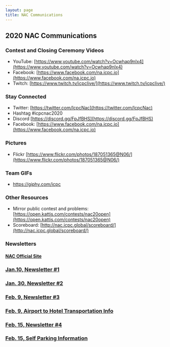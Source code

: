 ```yaml
---
layout: page
title: NAC Communications
---
```


## 2020 NAC Communications

### Contest and Closing Ceremony Videos
- YouTube: [https://www.youtube.com/watch?v=Ocwhap9nIx4](https://www.youtube.com/watch?v=Ocwhap9nIx4)
- Facebook: [https://www.facebook.com/na.icpc.io](https://www.facebook.com/na.icpc.io)
- Twitch: [https://www.twitch.tv/icpclive/](https://www.twitch.tv/icpclive/)

### Stay Connected
- Twitter: [https://twitter.com/IcpcNac](https://twitter.com/IcpcNac)
- Hashtag #icpcnac2020
- Discord [https://discord.gg/FpJfBHS](https://discord.gg/FpJfBHS)
- Facebook: [https://www.facebook.com/na.icpc.io](https://www.facebook.com/na.icpc.io)

### Pictures
- Flickr [https://www.flickr.com/photos/187051365@N06/](https://www.flickr.com/photos/187051365@N06/)

### Team GIFs
- https://giphy.com/icpc


### Other Resources
- Mirror public contest and problems: [https://open.kattis.com/contests/nac20open](https://open.kattis.com/contests/nac20open)
- Scoreboard: [http://nac.icpc.global/scoreboard/](http://nac.icpc.global/scoreboard/)

### Newsletters

#### [NAC Official Site](http://nac.icpc.global)

### [Jan.10, Newsletter #1](/nac/Jan10-Letter1.pdf)

### [Jan. 30, Newsletter #2](/nac/Jan30-Letter2.pdf)

### [Feb. 9, Newsletter #3](/nac/Feb9-Letter3.pdf)

### [Feb. 9, Airport to Hotel Transportation Info](/nac/AirportToHotelTransportation.pdf)

### [Feb. 15, Newsletter #4](/nac/Feb14-newsletter4.pdf)

### [Feb. 15, Self Parking Information](/nac/SelfParkingInfo.pdf)